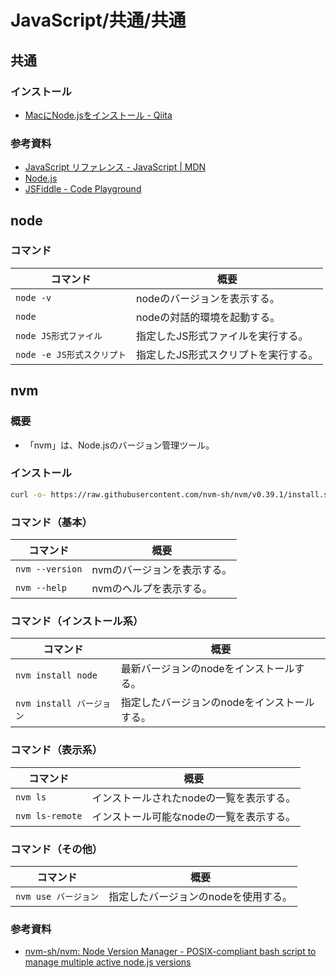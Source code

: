 # JavaScript/共通/共通

## 共通

### インストール

- [MacにNode.jsをインストール - Qiita](https://qiita.com/kyosuke5_20/items/c5f68fc9d89b84c0df09)

### 参考資料

- [JavaScript リファレンス - JavaScript | MDN](https://developer.mozilla.org/ja/docs/Web/JavaScript/Reference)
- [Node.js](https://nodejs.org/ja/)
- [JSFiddle - Code Playground](https://jsfiddle.net/)

## node

### コマンド

| コマンド                   | 概要                                 |
| -------------------------- | ------------------------------------ |
| `node -v`                  | nodeのバージョンを表示する。         |
| `node`                     | nodeの対話的環境を起動する。         |
| `node JS形式ファイル`      | 指定したJS形式ファイルを実行する。   |
| `node -e JS形式スクリプト` | 指定したJS形式スクリプトを実行する。 |

## nvm

### 概要

- 「nvm」は、Node.jsのバージョン管理ツール。

### インストール

```bash
curl -o- https://raw.githubusercontent.com/nvm-sh/nvm/v0.39.1/install.sh | bash
```

### コマンド（基本）

| コマンド        | 概要                        |
| --------------- | --------------------------- |
| `nvm --version` | nvmのバージョンを表示する。 |
| `nvm --help`    | nvmのヘルプを表示する。     |

### コマンド（インストール系）

| コマンド                 | 概要                                         |
| ------------------------ | -------------------------------------------- |
| `nvm install node`       | 最新バージョンのnodeをインストールする。     |
| `nvm install バージョン` | 指定したバージョンのnodeをインストールする。 |

### コマンド（表示系）

| コマンド        | 概要                                     |
| --------------- | ---------------------------------------- |
| `nvm ls`        | インストールされたnodeの一覧を表示する。 |
| `nvm ls-remote` | インストール可能なnodeの一覧を表示する。 |

### コマンド（その他）

| コマンド             | 概要                                 |
| -------------------- | ------------------------------------ |
| `nvm use バージョン` | 指定したバージョンのnodeを使用する。 |

### 参考資料

- [nvm-sh/nvm: Node Version Manager - POSIX-compliant bash script to manage multiple active node.js versions](https://github.com/nvm-sh/nvm)
